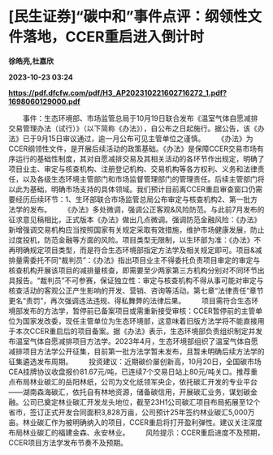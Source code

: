 # [民生证券]“碳中和”事件点评：纲领性文件落地，CCER重启进入倒计时
**徐皓亮,杜嘉欣**

**2023-10-23 03:24**

**https://pdf.dfcfw.com/pdf/H3_AP202310221602716272_1.pdf?1698060129000.pdf**

　　事件：生态环境部、市场监管总局于10月19日联合发布《温室气体自愿减排交易管理办法（试行）》（以下简称《办法》），自公布之日起施行。据公告，该《办法》已于9月15日审议通过，逾一月公布可见主管单位之谨慎。 　　《办法》为CCER纲领性文件，是开展后续活动的政策基础。《办法》是保障CCER交易市场有序运行的基础性制度，其对自愿减排交易及其相关活动的各环节作出规定，明确了项目业主、审定与核查机构、注册登记机构、交易机构等各方权利、义务和法律责任，以及各级生态环境主管部门和市场监督管理部门的管理责任。后续主管部门将以此为基础，明确市场支持的具体领域。我们预计目前离CCER重启审查窗口仍需要经历后续环节：1、生环部联合市场监管总局公布审定与核查机构2、第一批方法学的发布。 　　《办法》多处微调，强调公正客观&风险防范。与此前7月发布的征求意见稿相比，正式版本《办法》做出几点微调。强调防范金融风险：《办法》新增强调交易机构应当按照国家有关规定采取有效措施，维护市场健康发展，防止过度投机，防范金融等方面的风险。项目类型无限制，以生环部为准：《办法》不再明确规定项目类型，而是符合生态环境部指定方法学及相关规定即可。项目&减排量需委托不同“裁判员”：《办法》指出项目业主不得委托负责项目审定的审定与核查机构开展该项目的减排量核查，即需要至少两家第三方机构分别对不同环节出具报告。“裁判员”不可参赛，保证独立性：审定与核查机构不得从事可能对审定与核查活动的客观公正产生影响的开发、营销、咨询等活动。第七章“法律责任”章节更名“责罚”，再次强调违法违规、得私舞弊的法律后果。 　　项目需符合生态环境部发布的方法学，暂停前已备案项目或需重新接受审核：CCER暂停前的主管单位为国家发改委，现任主管单位为生态环境部，这意味着旧版方法学将不能直接用于本次CCER重启后的项目备案。据《办法》表示，生态环境部负责组织制定并发布温室气体自愿减排项目方法学。2023年4月，生态环境部组织了温室气体自愿减排项目方法学公开征集，目前第一批方法学暂未发布，且暂未明确后续方法学的征集遴选发布周期。 　　投资建议：近期碳价屡创新高，10月20日，全国碳市场CEA挂牌协议收盘报价81.67元/吨，已连续7个交易日站上80元/吨关口。推荐重点布局林业碳汇的岳阳林纸，公司为文化纸领军央企，依托碳汇开发的专业平台——湖南森海碳汇，依托自有林地资源，储备碳信用，开展碳汇业务，谋划碳金融。公司已奠定林业碳汇开发龙头地位，截至23H1公司碳汇项目布局拓展至12个省市，签订正式开发合同面积3,828万亩，公司预计25年签约林业碳汇5,000万亩。林业碳汇作为被明确纳入的项目，CCER重启将打开盈利弹性。建议关注深度布局林业碳汇的福建金森、永安林业。 　　风险提示：CCER重启进度不及预期，CCER项目方法学发布节奏不及预期。